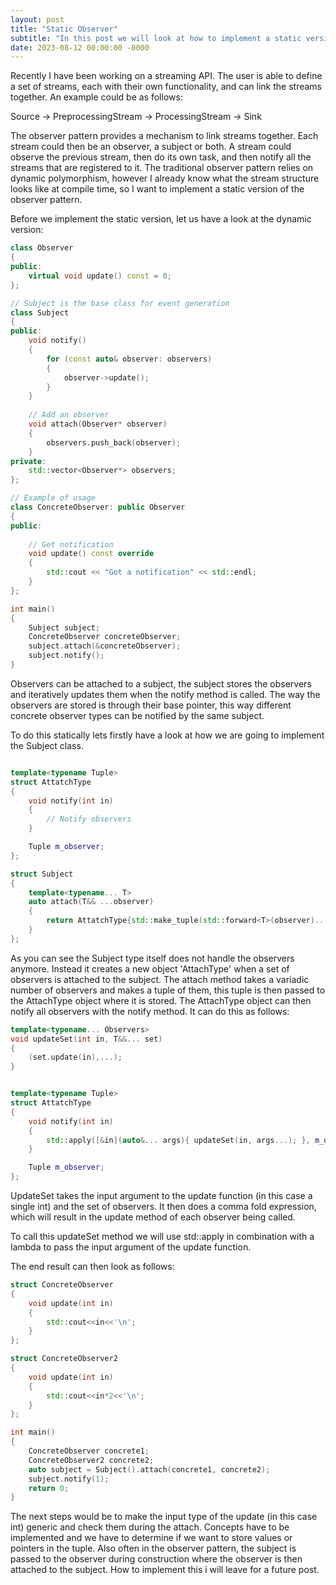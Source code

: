 ```yaml
---
layout: post
title: "Static Observer"
subtitle: "In this post we will look at how to implement a static version of the Observer pattern"
date: 2023-08-12 00:00:00 -0000
---
```


Recently I have been working on a streaming API. The user is able to define a set of streams, each with their own functionality, and can link the streams together. 
An example could be as follows: 

Source -> PreprocessingStream -> ProcessingStream -> Sink

The observer pattern provides a mechanism to link streams together. Each stream could then be an observer, a subject or both. A stream could observe the previous stream, then do its own task, and then notify all the streams that are registered to it. 
The traditional observer pattern relies on dynamic polymorphism, however I already know what the stream structure looks like at compile time, so I want to implement a static version of the observer pattern.

Before we implement the static version, let us have a look at the dynamic version:
```cpp
class Observer
{ 
public:
    virtual void update() const = 0;
};

// Subject is the base class for event generation
class Subject
{
public:
    void notify()
    {
        for (const auto& observer: observers) 
        {
            observer->update();
        }
    }
  
    // Add an observer
    void attach(Observer* observer) 
    {
        observers.push_back(observer);
    }
private:
    std::vector<Observer*> observers;
};

// Example of usage
class ConcreteObserver: public Observer
{
public:
  
    // Get notification
    void update() const override
    {
        std::cout << "Got a notification" << std::endl;
    }
};

int main() 
{
    Subject subject;
    ConcreteObserver concreteObserver;
    subject.attach(&concreteObserver);
    subject.notify();
}
```
Observers can be attached to a subject, the subject stores the observers and iteratively  updates them when the notify method is called. The way the observers are stored is through their base pointer, this way different concrete observer types can be notified by the same subject. 

To do this statically lets firstly have a look at how we are going to implement the Subject class. 

```cpp

template<typename Tuple>
struct AttatchType
{
    void notify(int in)
    {
        // Notify observers
    }

    Tuple m_observer;
};

struct Subject
{
    template<typename... T>
    auto attach(T&& ...observer)
    {
        return AttatchType{std::make_tuple(std::forward<T>(observer)...)};
    }
};
```

As you can see the Subject type itself does not handle the observers anymore. Instead it creates a new object 'AttachType' when a set of observers is attached to the subject. 
The attach method takes a variadic number of observers and makes a tuple of them, this tuple is then passed to the AttachType object where it is stored.
The AttachType object can then notify all observers with the notify method. It can do this as follows:

```cpp
template<typename... Observers>
void updateSet(int in, T&&... set)
{
    (set.update(in),...);
}


template<typename Tuple>
struct AttatchType
{
    void notify(int in)
    {
        std::apply([&in](auto&... args){ updateSet(in, args...); }, m_observer);
    }

    Tuple m_observer;
};
```
UpdateSet takes the input argument to the update function (in this case a single int) and the set of observers. It then does a comma fold expression, which will result in the update method of each observer being called.

To call this updateSet method we will use std::apply in combination with a lambda to pass the input argument of the update function.

The end result can then look as follows:
```cpp
struct ConcreteObserver
{
    void update(int in)
    {
        std::cout<<in<<'\n';
    }
};

struct ConcreteObserver2
{
    void update(int in)
    {
        std::cout<<in*2<<'\n';
    }
};

int main()
{
    ConcreteObserver concrete1;
    ConcreteObserver2 concrete2;
    auto subject = Subject().attach(concrete1, concrete2);
    subject.notify(1);
    return 0;
}
```

The next steps would be to make the input type of the update (in this case int) generic and check them during the attach. Concepts have to be implemented and we have to determine if we want to store values or pointers in the tuple.
Also often in the observer pattern, the subject is passed to the observer during construction where the observer is then attached to the subject. How to implement this i will leave for a future post.